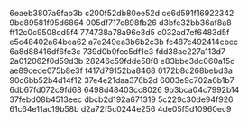 6eaeb3807a6fab3b
c200f52db80ee52d
ce6d591f16922342
9bd89581f95d6864
005df717c898fb26
d3bfe32bb36af8a8
ff12c0c9508cd5f4
774738a78a96e3d5
c032ad7ef6483d5f
e5c48402a64bea62
a7e249ea3b6b2c3b
fc487c492414cbcc
6a8d88416df6fe3c
739d0b0fec5df1e3
fdd38ae227a113d7
2a012062f0d59d3b
28246c59fdde58f8
e83bbe3dc060a15d
ae89cede075b8e3f
f417d79152ba8468
0172b8c268bebd3a
90c6bb52b4d14f12
37e4e21daa376b2d
6003e9c702a6b1b7
6db67fd072c9fd68
6498d48403cc8026
9b3bca04c7992b14
37febd08b4513eec
dbcb2d192a671319
5c229c30de94f926
61c64e11ac19b58b
d2a72f5c0244e256
4de05f5d10960ec9
